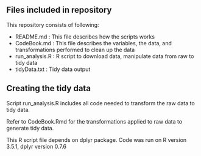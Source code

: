 Files included in repository
----------------------------

This repository consists of following:

-   README.md : This file describes how the scripts works
-   CodeBook.md : This file describes the variables, the data, and
    transformations performed to clean up the data
-   run\_analysis.R : R script to download data, manipulate data from
    raw to tidy data
-   tidyData.txt : Tidy data output

Creating the tidy data
----------------------

Script run\_analysis.R includes all code needed to transform the raw
data to tidy data.

Refer to CodeBook.Rmd for the transformations applied to raw data to
generate tidy data.

This R script file depends on dplyr package. Code was run on R version
3.5.1, dplyr version 0.7.6
